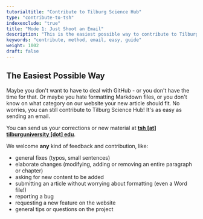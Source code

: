 ```yaml
---
tutorialtitle: "Contribute to Tilburg Science Hub"
type: "contribute-to-tsh"
indexexclude: "true"
title: "Mode 1: Just Shoot an Email"
description: "This is the easiest possible way to contribute to Tilburg Science Hub: send us your work!"
keywords: "contribute, method, email, easy, guide"
weight: 1002
draft: false
---
```


## The Easiest Possible Way

Maybe you don't want to have to deal with GitHub - or you don't have the time for that.
Or maybe you hate formatting Markdown files, or you don't know on what category on our website your new article should fit. No worries, you can still contribute to Tilburg Science Hub! It's as easy as sending an email.

You can send us your corrections or new material at **[tsh [at] tilburguniversity [dot] edu](mailto:tsh@tilburguniversity.edu)**.

We welcome **any** kind of feedback and contribution, like:

- general fixes (typos, small sentences)
- elaborate changes (modifying, adding or removing an entire paragraph or chapter)
- asking for new content to be added
- submitting an article without worrying about formatting (even a Word file!)
- reporting a bug
- requesting a new feature on the website
- general tips or questions on the project
